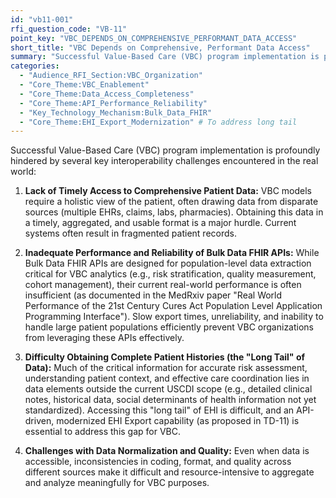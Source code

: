 ```yaml
---
id: "vb11-001"
rfi_question_code: "VB-11"
point_key: "VBC_DEPENDS_ON_COMPREHENSIVE_PERFORMANT_DATA_ACCESS"
short_title: "VBC Depends on Comprehensive, Performant Data Access"
summary: "Successful Value-Based Care (VBC) program implementation is profoundly hindered by interoperability challenges. These include: lack of timely access to comprehensive patient data from disparate sources; inadequate performance and reliability of Bulk Data FHIR APIs for population-level analytics; and difficulty obtaining complete patient histories (the 'long tail' of data often outside USCDI) needed for accurate risk assessment and care coordination. Modernizing EHI Export to be API-driven would help address the 'long tail' data access issue."
categories:
  - "Audience_RFI_Section:VBC_Organization"
  - "Core_Theme:VBC_Enablement"
  - "Core_Theme:Data_Access_Completeness"
  - "Core_Theme:API_Performance_Reliability"
  - "Key_Technology_Mechanism:Bulk_Data_FHIR"
  - "Core_Theme:EHI_Export_Modernization" # To address long tail
---
```

Successful Value-Based Care (VBC) program implementation is profoundly hindered by several key interoperability challenges encountered in the real world:

1.  **Lack of Timely Access to Comprehensive Patient Data:** VBC models require a holistic view of the patient, often drawing data from disparate sources (multiple EHRs, claims, labs, pharmacies). Obtaining this data in a timely, aggregated, and usable format is a major hurdle. Current systems often result in fragmented patient records.

2.  **Inadequate Performance and Reliability of Bulk Data FHIR APIs:** While Bulk Data FHIR APIs are designed for population-level data extraction critical for VBC analytics (e.g., risk stratification, quality measurement, cohort management), their current real-world performance is often insufficient (as documented in the MedRxiv paper "Real World Performance of the 21st Century Cures Act Population Level Application Programming Interface"). Slow export times, unreliability, and inability to handle large patient populations efficiently prevent VBC organizations from leveraging these APIs effectively.

3.  **Difficulty Obtaining Complete Patient Histories (the "Long Tail" of Data):** Much of the critical information for accurate risk assessment, understanding patient context, and effective care coordination lies in data elements outside the current USCDI scope (e.g., detailed clinical notes, historical data, social determinants of health information not yet standardized). Accessing this "long tail" of EHI is difficult, and an API-driven, modernized EHI Export capability (as proposed in TD-11) is essential to address this gap for VBC.

4.  **Challenges with Data Normalization and Quality:** Even when data is accessible, inconsistencies in coding, format, and quality across different sources make it difficult and resource-intensive to aggregate and analyze meaningfully for VBC purposes.
